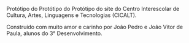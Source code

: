 Protótipo do Protótipo do Protótipo do site do Centro Interescolar de Cultura, Artes, Linguagens e Tecnologias (CICALT).

Construído com muito amor e carinho por João Pedro e João Vitor de Paula, alunos do 3° Desenvolvimento.
